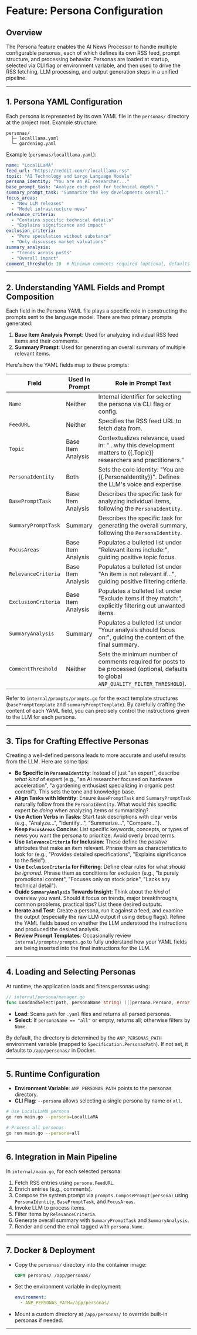 # Feature: Persona Configuration

## Overview
The Persona feature enables the AI News Processor to handle multiple configurable personas, each of which defines its own RSS feed, prompt structure, and processing behavior. Personas are loaded at startup, selected via CLI flag or environment variable, and then used to drive the RSS fetching, LLM processing, and output generation steps in a unified pipeline.

---

## 1. Persona YAML Configuration
Each persona is represented by its own YAML file in the `personas/` directory at the project root. Example structure:
```
personas/
  ├─ localllama.yaml
  └─ gardening.yaml
```

Example (`personas/localllama.yaml`):
```yaml
name: "LocalLLaMA"
feed_url: "https://reddit.com/r/localllama.rss"
topic: "AI Technology and Large Language Models"
persona_identity: "You are an AI researcher..."
base_prompt_task: "Analyze each post for technical depth."
summary_prompt_task: "Summarize the key developments overall."
focus_areas:
  - "New LLM releases"
  - "Model infrastructure news"
relevance_criteria:
  - "Contains specific technical details"
  - "Explains significance and impact"
exclusion_criteria:
  - "Pure speculation without substance"
  - "Only discusses market valuations"
summary_analysis:
  - "Trends across posts"
  - "Overall impact"
comment_threshold: 10  # Minimum comments required (optional, defaults to global setting)
```

---

## 2. Understanding YAML Fields and Prompt Composition

Each field in the Persona YAML file plays a specific role in constructing the prompts sent to the language model. There are two primary prompts generated:

1.  **Base Item Analysis Prompt**: Used for analyzing individual RSS feed items and their comments.
2.  **Summary Prompt**: Used for generating an overall summary of multiple relevant items.

Here's how the YAML fields map to these prompts:

| Field                  | Used In Prompt      | Role in Prompt Text                                                                                                       |
|------------------------|---------------------|---------------------------------------------------------------------------------------------------------------------------|
| `Name`                 | Neither             | Internal identifier for selecting the persona via CLI flag or config.                                                       |
| `FeedURL`              | Neither             | Specifies the RSS feed URL to fetch data from.                                                                            |
| `Topic`                | Base Item Analysis  | Contextualizes relevance, used in: "...why this development matters to {{.Topic}} researchers and practitioners."         |
| `PersonaIdentity`      | Both                | Sets the core identity: "You are {{.PersonaIdentity}}". Defines the LLM's voice and expertise.                           |
| `BasePromptTask`       | Base Item Analysis  | Describes the specific task for analyzing individual items, following the `PersonaIdentity`.                                |
| `SummaryPromptTask`    | Summary             | Describes the specific task for generating the overall summary, following the `PersonaIdentity`.                            |
| `FocusAreas`           | Base Item Analysis  | Populates a bulleted list under "Relevant items include:", guiding positive topic focus.                                |
| `RelevanceCriteria`    | Base Item Analysis  | Populates a bulleted list under "An item is not relevant if...", guiding positive filtering criteria.                       |
| `ExclusionCriteria`    | Base Item Analysis  | Populates a bulleted list under "Exclude items if they match:", explicitly filtering out unwanted items.                    |
| `SummaryAnalysis`      | Summary             | Populates a bulleted list under "Your analysis should focus on:", guiding the content of the final summary.             |
| `CommentThreshold`     | Neither             | Sets the minimum number of comments required for posts to be processed (optional, defaults to global `ANP_QUALITY_FILTER_THRESHOLD`). |

Refer to `internal/prompts/prompts.go` for the exact template structures (`basePromptTemplate` and `summaryPromptTemplate`). By carefully crafting the content of each YAML field, you can precisely control the instructions given to the LLM for each persona.

---

## 3. Tips for Crafting Effective Personas

Creating a well-defined persona leads to more accurate and useful results from the LLM. Here are some tips:

*   **Be Specific in `PersonaIdentity`**: Instead of just "an expert", describe *what kind* of expert (e.g., "an AI researcher focused on hardware acceleration", "a gardening enthusiast specializing in organic pest control"). This sets the tone and knowledge base.
*   **Align Tasks with Identity**: Ensure `BasePromptTask` and `SummaryPromptTask` naturally follow from the `PersonaIdentity`. What would this specific expert be *doing* when analyzing items or summarizing?
*   **Use Action Verbs in Tasks**: Start task descriptions with clear verbs (e.g., "Analyze...", "Identify...", "Summarize...", "Compare...").
*   **Keep `FocusAreas` Concise**: List specific keywords, concepts, or types of news you want the persona to prioritize. Avoid overly broad terms.
*   **Use `RelevanceCriteria` for Inclusion**: These define the *positive* attributes that make an item relevant. Phrase them as characteristics to look for (e.g., "Provides detailed specifications", "Explains significance to the field").
*   **Use `ExclusionCriteria` for Filtering**: Define clear rules for what *should be ignored*. Phrase them as conditions for exclusion (e.g., "Is purely promotional content", "Focuses only on stock price", "Lacks any technical detail").
*   **Guide `SummaryAnalysis` Towards Insight**: Think about the *kind* of overview you want. Should it focus on trends, major breakthroughs, common problems, practical tips? List these desired outputs.
*   **Iterate and Test**: Create a persona, run it against a feed, and examine the output (especially the raw LLM output if using debug flags). Refine the YAML fields based on whether the LLM understood the instructions and produced the desired analysis.
*   **Review Prompt Templates**: Occasionally review `internal/prompts/prompts.go` to fully understand how your YAML fields are being inserted into the final instructions for the LLM.

---

## 4. Loading and Selecting Personas
At runtime, the application loads and filters personas using:

```go
// internal/persona/manager.go
func LoadAndSelect(path, personaName string) ([]persona.Persona, error)
```
- **Load**: Scans `path` for `.yaml` files and returns all parsed personas.
- **Select**: If `personaName == "all"` or empty, returns all; otherwise filters by `Name`.

By default, the directory is determined by the `ANP_PERSONAS_PATH` environment variable (mapped to `Specification.PersonasPath`). If not set, it defaults to `/app/personas/` in Docker.

---

## 5. Runtime Configuration
- **Environment Variable**: `ANP_PERSONAS_PATH` points to the personas directory.
- **CLI Flag**: `--persona` allows selecting a single persona by name or `all`.

```bash
# Use LocalLLaMA persona
go run main.go --persona=LocalLLaMA

# Process all personas
go run main.go --persona=all
```

---

## 6. Integration in Main Pipeline
In `internal/main.go`, for each selected persona:
1. Fetch RSS entries using `persona.FeedURL`.
2. Enrich entries (e.g., comments).
3. Compose the system prompt via `prompts.ComposePrompt(persona)` using `PersonaIdentity`, `BasePromptTask`, and `FocusAreas`.
4. Invoke LLM to process items.
5. Filter items by `RelevanceCriteria`.
6. Generate overall summary with `SummaryPromptTask` and `SummaryAnalysis`.
7. Render and send the email tagged with `persona.Name`.

---

## 7. Docker & Deployment
- Copy the `personas/` directory into the container image:
  ```dockerfile
  COPY personas/ /app/personas/
  ```
- Set the environment variable in deployment:
  ```yaml
  environment:
    - ANP_PERSONAS_PATH=/app/personas/
  ```
- Mount a custom directory at `/app/personas/` to override built-in personas if needed.

---
